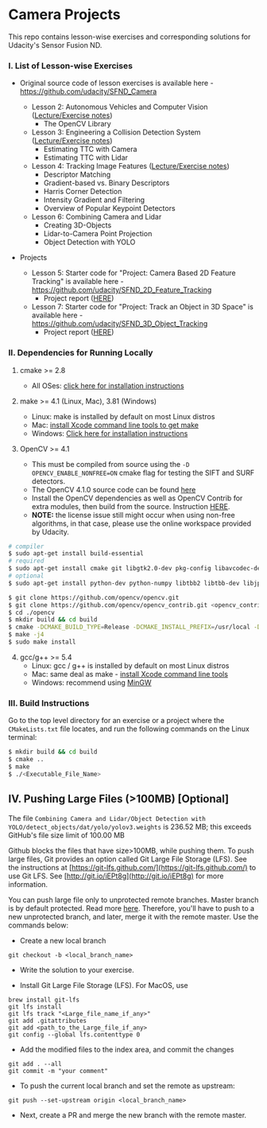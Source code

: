 # Camera Projects

This repo contains lesson-wise exercises and corresponding solutions for Udacity's Sensor Fusion ND. 



### I. List of Lesson-wise Exercises

- Original source code of lesson exercises is available here - https://github.com/udacity/SFND_Camera
    * Lesson 2: Autonomous Vehicles and Computer Vision ([Lecture/Exercise notes](../lectures/lec2-1-av-and-opencv.md))
        + The OpenCV Library
    * Lesson 3: Engineering a Collision Detection System ([Lecture/Exercise notes](../lectures/lec2-2-collision-detection-system.md))
        + Estimating TTC with Camera
        + Estimating TTC with Lidar
    * Lesson 4: Tracking Image Features ([Lecture/Exercise notes](../lectures/lec2-3-track-image-features.md))
        + Descriptor Matching
        + Gradient-based vs. Binary Descriptors
        + Harris Corner Detection
        + Intensity Gradient and Filtering
        + Overview of Popular Keypoint Detectors
    * Lesson 6: Combining Camera and Lidar
        + Creating 3D-Objects
        + Lidar-to-Camera Point Projection
        + Object Detection with YOLO

- Projects
    * Lesson 5: Starter code for "Project: Camera Based 2D Feature Tracking" is available here - https://github.com/udacity/SFND_2D_Feature_Tracking
        + Project report ([HERE](./Lesson-5-Project-2D-Feature-Tracking/README.md))
    * Lesson 7: Starter code for "Project: Track an Object in 3D Space" is available here - https://github.com/udacity/SFND_3D_Object_Tracking
        + Project report ([HERE](./Lesson-7-Project-3D-Object-Tracking/README.md))



### II. Dependencies for Running Locally

1. cmake >= 2.8
    * All OSes: [click here for installation instructions](https://cmake.org/install/)

2. make >= 4.1 (Linux, Mac), 3.81 (Windows)
    * Linux: make is installed by default on most Linux distros
    * Mac: [install Xcode command line tools to get make](https://developer.apple.com/xcode/features/)
    * Windows: [Click here for installation instructions](http://gnuwin32.sourceforge.net/packages/make.htm)

3. OpenCV >= 4.1
    * This must be compiled from source using the `-D OPENCV_ENABLE_NONFREE=ON` cmake flag for testing the SIFT and SURF detectors.
    * The OpenCV 4.1.0 source code can be found [here](https://github.com/opencv/opencv/tree/4.1.0)
    * Install the OpenCV dependencies as well as OpenCV Contrib for extra modules, then build from the source. Instruction [HERE](http://techawarey.com/programming/install-opencv-c-c-in-ubuntu-18-04-lts-step-by-step-guide/).
    * **NOTE:** the license issue still might occur when using non-free algorithms, in that case, please use the online workspace provided by Udacity.
```bash
# compiler
$ sudo apt-get install build-essential
# required
$ sudo apt-get install cmake git libgtk2.0-dev pkg-config libavcodec-dev libavformat-dev libswscale-dev libcanberra-gtk-module
# optional
$ sudo apt-get install python-dev python-numpy libtbb2 libtbb-dev libjpeg-dev libpng-dev libtiff-dev libdc1394-22-dev

$ git clone https://github.com/opencv/opencv.git
$ git clone https://github.com/opencv/opencv_contrib.git <opencv_contrib_dir>
$ cd ./opencv
$ mkdir build && cd build
$ cmake -DCMAKE_BUILD_TYPE=Release -DCMAKE_INSTALL_PREFIX=/usr/local -DOPENCV_EXTRA_MODULES_PATH=<opencv_contrib_dir>/modules -DOPENCV_ENABLE_NONFREE=ON ..
$ make -j4
$ sudo make install
```

4. gcc/g++ >= 5.4 
    * Linux: gcc / g++ is installed by default on most Linux distros
    * Mac: same deal as make - [install Xcode command line tools](https://developer.apple.com/xcode/features/)
    * Windows: recommend using [MinGW](http://www.mingw.org/)



### III. Build Instructions

Go to the top level directory for an exercise or a project where the `CMakeLists.txt` file locates, and run the following commands on the Linux terminal:
```bash
$ mkdir build && cd build
$ cmake ..
$ make
$ ./<Executable_File_Name>
```



## IV. Pushing Large Files (>100MB) [Optional]

The file `Combining Camera and Lidar/Object Detection with YOLO/detect_objects/dat/yolo/yolov3.weights` is 236.52 MB; this exceeds GitHub's file size limit of 100.00 MB

Github blocks the files that have size>100MB, while pushing them. To push large files, Git provides an option called Git Large File Storage (LFS). See the instructions at [https://git-lfs.github.com/](https://git-lfs.github.com/) to use Git LFS. See [http://git.io/iEPt8g](http://git.io/iEPt8g) for more information.

You can push large file only to unprotected remote branches. Master branch is by default protected. Read more [here](https://docs.github.com/en/github/administering-a-repository/about-protected-branches). Therefore, you'll have to push to a new unprotected branch, and later, merge it with the remote master. Use the commands below:

* Create a new local branch
```
git checkout -b <local_branch_name>
```

* Write the solution to your exercise. 

* Install Git Large File Storage (LFS). For MacOS, use
```
brew install git-lfs
git lfs install
git lfs track "<Large_file_name_if_any>"
git add .gitattributes
git add <path_to_the_Large_file_if_any>
git config --global lfs.contenttype 0

```

* Add the modified files to the index area, and commit the changes
```
git add . --all   
git commit -m "your comment"
```
* To push the current local branch and set the remote as upstream:
```
git push --set-upstream origin <local_branch_name>
```

* Next, create a PR and merge the new branch with the remote master.